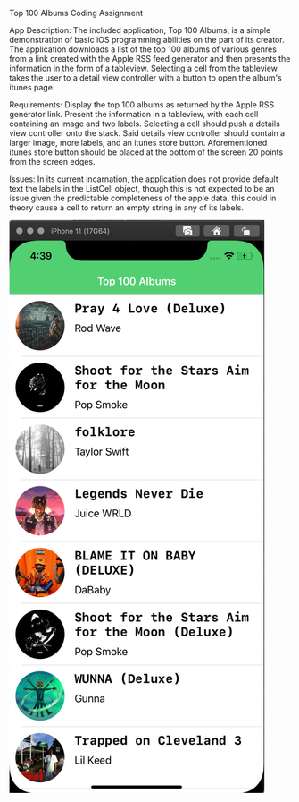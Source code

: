 Top 100 Albums Coding Assignment

App Description:
The included application, Top 100 Albums, is a simple demonstration of basic iOS programming abilities on the part of its creator. The application downloads a list of the top 100 albums of various genres from a link created with the Apple RSS feed generator and then presents the information in the form of a tableview. Selecting a cell from the tableview takes the user to a detail view controller with a button to open the album's itunes page.

Requirements:
Display the top 100 albums as returned by the Apple RSS generator link.
Present the information in a tableview, with each cell containing an image and two labels.
Selecting a cell should push a details view controller onto the stack.
Said details view controller should contain a larger image, more labels, and an itunes store button.
Aforementioned itunes store button should be placed at the bottom of the screen 20 points from the screen edges.

Issues:
In its current incarnation, the application does not provide default text the labels in the ListCell object, though this is not expected to be an issue given the predictable completeness of the apple data, this could in theory cause a cell to return an empty string in any of its labels.

![picture](HomeScreen.png)
